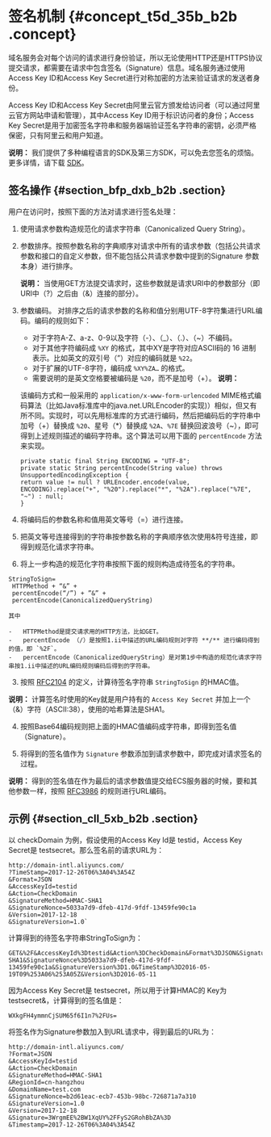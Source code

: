 # 签名机制 {#concept_t5d_35b_b2b .concept}

域名服务会对每个访问的请求进行身份验证，所以无论使用HTTP还是HTTPS协议提交请求，都需要在请求中包含签名（Signature）信息。域名服务通过使用Access Key ID和Access Key Secret进行对称加密的方法来验证请求的发送者身份。

Access Key ID和Access Key Secret由阿里云官方颁发给访问者（可以通过阿里云官方网站申请和管理），其中Access Key ID用于标识访问者的身份；Access Key Secret是用于加密签名字符串和服务器端验证签名字符串的密钥，必须严格保密，只有阿里云和用户知道。

**说明：** 我们提供了多种编程语言的SDK及第三方SDK，可以免去您签名的烦恼。更多详情，请下载 [SDK](https://github.com/aliyun?spm=a2c4g.11186623.2.12.69527bb8GDTrLW)。

## 签名操作 {#section_bfp_dxb_b2b .section}

用户在访问时，按照下面的方法对请求进行签名处理：

1.  使用请求参数构造规范化的请求字符串（Canonicalized Query String）。

1.  参数排序。按照参数名称的字典顺序对请求中所有的请求参数（包括公共请求参数和接口的自定义参数，但不能包括公共请求参数中提到的Signature 参数本身）进行排序。

    **说明：** 当使用GET方法提交请求时，这些参数就是请求URI中的参数部分（即URI中（?）之后由（&）连接的部分）。

2.  参数编码。 对排序之后的请求参数的名称和值分别用UTF-8字符集进行URL编码。编码的规则如下：

    -   对于字符A-Z、a-z、0-9以及字符（-）、（\_）、（.）、（~）不编码。
    -   对于其他字符编码成 `%XY` 的格式，其中XY是字符对应ASCII码的 16 进制表示。比如英文的双引号（”）对应的编码就是 `%22`。
    -   对于扩展的UTF-8字符，编码成 `%XY%ZA…` 的格式。
    -   需要说明的是英文空格要被编码是 `%20`，而不是加号（+）。
    **说明：** 

    该编码方式和一般采用的 `application/x-www-form-urlencoded` MIME格式编码算法（比如Java标准库中的java.net.URLEncoder的实现\)）相似，但又有所不同。实现时，可以先用标准库的方式进行编码，然后把编码后的字符串中加号（+）替换成 `%20`、星号（\*）替换成 `%2A`、`%7E` 替换回波浪号（~），即可得到上述规则描述的编码字符串。这个算法可以用下面的 `percentEncode` 方法来实现。

    ```
    private static final String ENCODING = "UTF-8";
    private static String percentEncode(String value) throws UnsupportedEncodingException {
    return value != null ? URLEncoder.encode(value, ENCODING).replace("+", "%20").replace("*", "%2A").replace("%7E", "~") : null;
    }
    ```

3.  将编码后的参数名称和值用英文等号（=）进行连接。
4.  把英文等号连接得到的字符串按参数名称的字典顺序依次使用&符号连接，即得到规范化请求字符串。
2.  将上一步构造的规范化字符串按照下面的规则构造成待签名的字符串。

```
StringToSign=
 HTTPMethod + “&” +
 percentEncode(“/”) + ”&” +
 percentEncode(CanonicalizedQueryString)
```

    其中

    -   HTTPMethod是提交请求用的HTTP方法，比如GET。
    -   percentEncode （/）是按照1.ii中描述的URL编码规则对字符 **/** 进行编码得到的值，即 `%2F`。
    -   percentEncode（CanonicalizedQueryString）是对第1步中构造的规范化请求字符串按1.ii中描述的URL编码规则编码后得到的字符串。
3.  按照 [RFC2104](http://www.ietf.org/rfc/rfc2104.txt) 的定义，计算待签名字符串 `StringToSign` 的HMAC值。

**说明：** 计算签名时使用的Key就是用户持有的 `Access Key Secret` 并加上一个 （&）字符（ASCII:38），使用的哈希算法是SHA1。

4.  按照Base64编码规则把上面的HMAC值编码成字符串，即得到签名值（Signature）。

5.  将得到的签名值作为 `Signature` 参数添加到请求参数中，即完成对请求签名的过程。

**说明：** 得到的签名值在作为最后的请求参数值提交给ECS服务器的时候，要和其他参数一样，按照 [RFC3986](http://tools.ietf.org/html/rfc3986) 的规则进行URL编码。


## 示例 {#section_cll_5xb_b2b .section}

以 checkDomain 为例，假设使用的Access Key Id是 testid，Access Key Secret是 testsecret。那么签名前的请求URL为：

```
http://domain-intl.aliyuncs.com/
?TimeStamp=2017-12-26T06%3A04%3A54Z
&Format=JSON
&AccessKeyId=testid
&Action=CheckDomain
&SignatureMethod=HMAC-SHA1
&SignatureNonce=5033a7d9-dfeb-417d-9fdf-13459fe90c1a
&Version=2017-12-18
&SignatureVersion=1.0`
```

计算得到的待签名字符串StringToSign为：

```
GET&%2F&AccessKeyId%3Dtestid&Action%3DCheckDomain&Format%3DJSON&SignatureMethod%3DHMAC-SHA1&SignatureNonce%3D5033a7d9-dfeb-417d-9fdf-13459fe90c1a&SignatureVersion%3D1.0&TimeStamp%3D2016-05-19T09%253A06%253A05Z&Version%3D2016-05-11
```

因为Access Key Secret是 testsecret，所以用于计算HMAC的 Key为 testsecret&，计算得到的签名值是：

```
WXkgFH4ymmnCjSUM65f6I1n7%2FUs=
```

将签名作为Signature参数加入到URL请求中，得到最后的URL为：

```
http://domain-intl.aliyuncs.com/
?Format=JSON
&AccessKeyId=testid
&Action=CheckDomain
&SignatureMethod=HMAC-SHA1
&RegionId=cn-hangzhou
&DomainName=test.com
&SignatureNonce=b2d61eac-ecb7-453b-98bc-726871a7a310
&SignatureVersion=1.0
&Version=2017-12-18
&Signature=3WrgmEE%2BW1XqUY%2FFyS2GRohBbZA%3D
&Timestamp=2017-12-26T06%3A04%3A54Z
```

